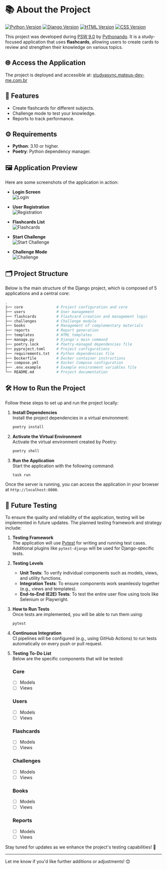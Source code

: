 # 📚 About the Project

[![Python Version](https://img.shields.io/badge/Python-3.10%2B-blue)](https://www.python.org/downloads/release)
[![Django Version](https://img.shields.io/badge/Django-5.0%2B-green)](https://docs.djangoproject.com/en/stable/releases/)
[![HTML Version](https://img.shields.io/badge/HTML-5-orange)](https://developer.mozilla.org/en-US/docs/Web/Guide/HTML/HTML5)
[![CSS Version](https://img.shields.io/badge/CSS-3-blueviolet)](https://developer.mozilla.org/en-US/docs/Web/CSS)

This project was developed during [PSW 9.0](https://pythonando.com.br/psw/inscricao/psw9.0) by [Pythonando](https://pythonando.com.br). It is a study-focused application that uses **flashcards**, allowing users to create cards to review and strengthen their knowledge on various topics.


## 🌐 Access the Application

The project is deployed and accessible at: [studyasync.mateus-dev-me.com.br](https://studyasync.mateus-dev-me.com.br)


## 🚀 Features

- Create flashcards for different subjects.
- Challenge mode to test your knowledge.
- Reports to track performance.


## ⚙️ Requirements

- **Python**: 3.10 or higher.
- **Poetry**: Python dependency manager.


## 🖼️ Application Preview

Here are some screenshots of the application in action:

- **Login Screen**  
  ![Login](docs/tela_login.png)

- **User Registration**  
  ![Registration](docs/tela_cadastro.png)

- **Flashcards List**  
  ![Flashcards](docs/tela_flashcards.png)

- **Start Challenge**  
  ![Start Challenge](docs/tela_iniciar_desafio.png)

- **Challenge Mode**  
  ![Challenge](docs/tela_desafio.png)


## 🗂️ Project Structure

Below is the main structure of the Django project, which is composed of 5 applications and a central core:

```bash
.
├── core               # Project configuration and core
├── users              # User management
├── flashcards         # Flashcard creation and management logic
├── challenges         # Challenge module
├── books              # Management of complementary materials
├── reports            # Report generation
├── templates          # HTML templates
├── manage.py          # Django's main command
├── poetry.lock        # Poetry-managed dependencies file
├── pyproject.toml     # Project configurations
├── requirements.txt   # Python dependencies file
├── Dockerfile         # Docker container instructions
├── compose.yml        # Docker Compose configuration
├── .env.example       # Example environment variables file
└── README.md          # Project documentation
```


## 🛠️ How to Run the Project

Follow these steps to set up and run the project locally:

1. **Install Dependencies**  
   Install the project dependencies in a virtual environment:
   ```bash
   poetry install
   ```

2. **Activate the Virtual Environment**  
   Activate the virtual environment created by Poetry:
   ```bash
   poetry shell
   ```

3. **Run the Application**  
   Start the application with the following command:
   ```bash
   task run
   ```

Once the server is running, you can access the application in your browser at `http://localhost:8000`.


## 🧬 Future Testing

To ensure the quality and reliability of the application, testing will be implemented in future updates. The planned testing framework and strategy include:

1. **Testing Framework**  
   The application will use [Pytest](https://pytest.org/) for writing and running test cases. Additional plugins like `pytest-django` will be used for Django-specific tests.

2. **Testing Levels**  
   - **Unit Tests**: To verify individual components such as models, views, and utility functions.
   - **Integration Tests**: To ensure components work seamlessly together (e.g., views and templates).
   - **End-to-End (E2E) Tests**: To test the entire user flow using tools like Selenium or Playwright.

3. **How to Run Tests**  
   Once tests are implemented, you will be able to run them using:
   ```bash
   pytest
   ```

4. **Continuous Integration**  
   CI pipelines will be configured (e.g., using GitHub Actions) to run tests automatically on every push or pull request.

5. **Testing To-Do List**  
   Below are the specific components that will be tested:
   
   ### Core
   - [ ] Models
   - [ ] Views

   ### Users
   - [ ] Models
   - [ ] Views

   ### Flashcards
   - [ ] Models
   - [ ] Views

   ### Challenges
   - [ ] Models
   - [ ] Views

   ### Books
   - [ ] Models
   - [ ] Views

   ### Reports
   - [ ] Models
   - [ ] Views

Stay tuned for updates as we enhance the project's testing capabilities! 🚀

---

Let me know if you'd like further additions or adjustments! 😊


